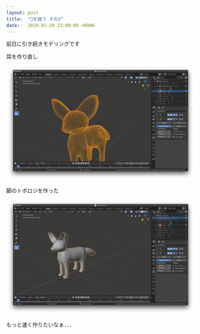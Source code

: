 ```yaml
---
layout: post
title:  "🦊を縫う その2"
date:   2020-01-20 23:00:00 +0900
---
```


前日に引き続きモデリングです

耳を作り直し

![耳を作り直し](/assets/img/fennec-fox/07-ears.png)

脚のトポロジを作った

![脚のトポロジ](/assets/img/fennec-fox/08-legs.png)

もっと速く作りたいなぁ．．．

